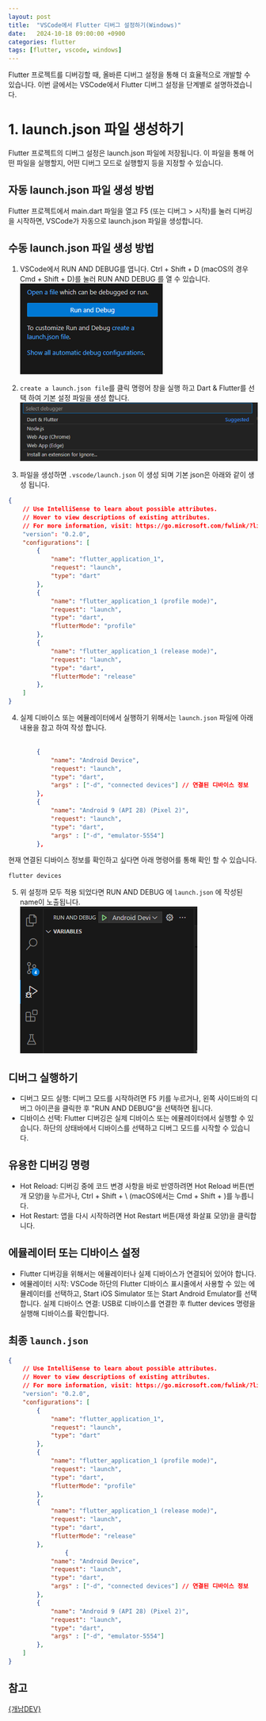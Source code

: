 ```yaml
---
layout: post
title:  "VSCode에서 Flutter 디버그 설정하기(Windows)"
date:   2024-10-18 09:00:00 +0900
categories: flutter
tags: [flutter, vscode, windows]
---
```


Flutter 프로젝트를 디버깅할 때, 올바른 디버그 설정을 통해 더 효율적으로 개발할 수 있습니다. 이번 글에서는 VSCode에서 Flutter 디버그 설정을 단계별로 설명하겠습니다.

# 1. launch.json 파일 생성하기
Flutter 프로젝트의 디버그 설정은 launch.json 파일에 저장됩니다. 이 파일을 통해 어떤 파일을 실행할지, 어떤 디버그 모드로 실행할지 등을 지정할 수 있습니다.

## 자동 launch.json 파일 생성 방법
Flutter 프로젝트에서 main.dart 파일을 열고 F5 (또는 디버그 > 시작)를 눌러 디버깅을 시작하면, VSCode가 자동으로 launch.json 파일을 생성합니다.

## 수동 launch.json 파일 생성 방법
1. VSCode에서 RUN AND DEBUG를 엽니다. Ctrl + Shift + D (macOS의 경우 Cmd + Shift + D)를 눌러 RUN AND DEBUG 를 열 수 있습니다.<br>
![RUN AND DEBUG](/assets/img/1018-1-1.png)<br>

2. `create a launch.json file`를 클릭 명령어 창을 실행 하고 Dart & Flutter를 선택 하여 기본 설정 파일을 생성 합니다.<br>
![RUN AND DEBUG](/assets/img/1018-1-2.png)<br>

3. 파일을 생성하면 `.vscode/launch.json` 이 생성 되며 기본 json은 아래와 같이 생성 됩니다.<br>
```json
{
    // Use IntelliSense to learn about possible attributes.
    // Hover to view descriptions of existing attributes.
    // For more information, visit: https://go.microsoft.com/fwlink/?linkid=830387
    "version": "0.2.0",
    "configurations": [
        {
            "name": "flutter_application_1",
            "request": "launch",
            "type": "dart"
        },
        {
            "name": "flutter_application_1 (profile mode)",
            "request": "launch",
            "type": "dart",
            "flutterMode": "profile"
        },
        {
            "name": "flutter_application_1 (release mode)",
            "request": "launch",
            "type": "dart",
            "flutterMode": "release"
        },
    ]
}
```

4. 실제 디바이스 또는 에뮬레이터에서 실행하기 위해서는 `launch.json` 파일에 아래 내용을 참고 하여 작성 합니다.<br>
```json

        {
            "name": "Android Device",
            "request": "launch",
            "type": "dart",
            "args" : ["-d", "connected devices"] // 연결된 디바이스 정보
        },
        {
            "name": "Android 9 (API 28) (Pixel 2)",
            "request": "launch",
            "type": "dart",
            "args" : ["-d", "emulator-5554"]
        },
```
현재 연결된 디바이스 정보를 확인하고 싶다면 아래 명령어를 통해 확인 할 수 있습니다.<br>
```bash
flutter devices
```

5. 위 설정까 모두 적용 되었다면 RUN AND DEBUG 에 `launch.json` 에 작성된 name이 노출됩니다.<br>
![RUN AND DEBUG](/assets/img/1018-1-3.png)<br>

## 디버그 실행하기
-  디버그 모드 실행: 디버그 모드를 시작하려면 F5 키를 누르거나, 왼쪽 사이드바의 디버그 아이콘을 클릭한 후 "RUN AND DEBUG"을 선택하면 됩니다.
-  디바이스 선택: Flutter 디버깅은 실제 디바이스 또는 에뮬레이터에서 실행할 수 있습니다. 하단의 상태바에서 디바이스를 선택하고 디버그 모드를 시작할 수 있습니다.

## 유용한 디버깅 명령
- Hot Reload: 디버깅 중에 코드 변경 사항을 바로 반영하려면 Hot Reload 버튼(번개 모양)을 누르거나, Ctrl + Shift + \ (macOS에서는 Cmd + Shift + \)를 누릅니다.
- Hot Restart: 앱을 다시 시작하려면 Hot Restart 버튼(재생 화살표 모양)을 클릭합니다.

## 에뮬레이터 또는 디바이스 설정
- Flutter 디버깅을 위해서는 에뮬레이터나 실제 디바이스가 연결되어 있어야 합니다.
- 에뮬레이터 시작: VSCode 하단의 Flutter 디바이스 표시줄에서 사용할 수 있는 에뮬레이터를 선택하고, Start iOS Simulator 또는 Start Android Emulator를 선택합니다.
실제 디바이스 연결: USB로 디바이스를 연결한 후 flutter devices 명령을 실행해 디바이스를 확인합니다.

## 최종 `launch.json`
```json
{
    // Use IntelliSense to learn about possible attributes.
    // Hover to view descriptions of existing attributes.
    // For more information, visit: https://go.microsoft.com/fwlink/?linkid=830387
    "version": "0.2.0",
    "configurations": [
        {
            "name": "flutter_application_1",
            "request": "launch",
            "type": "dart"
        },
        {
            "name": "flutter_application_1 (profile mode)",
            "request": "launch",
            "type": "dart",
            "flutterMode": "profile"
        },
        {
            "name": "flutter_application_1 (release mode)",
            "request": "launch",
            "type": "dart",
            "flutterMode": "release"
        },
                {
            "name": "Android Device",
            "request": "launch",
            "type": "dart",
            "args" : ["-d", "connected devices"] // 연결된 디바이스 정보
        },
        {
            "name": "Android 9 (API 28) (Pixel 2)",
            "request": "launch",
            "type": "dart",
            "args" : ["-d", "emulator-5554"]
        },
    ]
}
```

## 참고
[{개남DEV}](https://sudarlife.tistory.com/entry/flutter-web-%ED%94%8C%EB%9F%AC%ED%84%B0-%ED%94%84%EB%A1%9C%EC%A0%9D%ED%8A%B8%EB%A5%BC-%EC%9B%B9%EA%B3%BC-%EC%95%A0%EB%AE%AC%EB%A0%88%EC%9D%B4%ED%84%B0%EB%A1%9C-%EB%8F%8C%EB%A0%A4%EB%B3%B4%EC%9E%90-vscode-%EC%84%B8%ED%8C%85%EB%B2%95)


